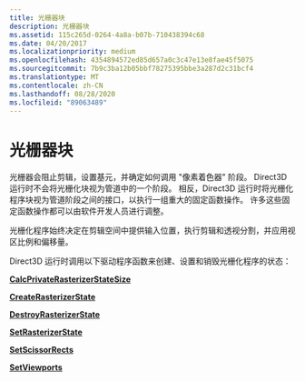 ```yaml
---
title: 光栅器块
description: 光栅器块
ms.assetid: 115c265d-0264-4a8a-b07b-710438394c68
ms.date: 04/20/2017
ms.localizationpriority: medium
ms.openlocfilehash: 4354894572ed85d657a0c3c47e13e8fae45f5075
ms.sourcegitcommit: 7b9c3ba12b05bbf78275395bbe3a287d2c31bcf4
ms.translationtype: MT
ms.contentlocale: zh-CN
ms.lasthandoff: 08/28/2020
ms.locfileid: "89063489"
---
```

# <a name="rasterizer-block"></a>光栅器块


光栅器会阻止剪辑，设置基元，并确定如何调用 "像素着色器" 阶段。 Direct3D 运行时不会将光栅化块视为管道中的一个阶段。 相反，Direct3D 运行时将光栅化程序块视为管道阶段之间的接口，以执行一组重大的固定函数操作。 许多这些固定函数操作都可以由软件开发人员进行调整。

光栅化程序始终决定在剪辑空间中提供输入位置，执行剪辑和透视分割，并应用视区比例和偏移量。

Direct3D 运行时调用以下驱动程序函数来创建、设置和销毁光栅化程序的状态：

[**CalcPrivateRasterizerStateSize**](/windows-hardware/drivers/ddi/d3d10umddi/nc-d3d10umddi-pfnd3d10ddi_calcprivaterasterizerstatesize)

[**CreateRasterizerState**](/windows-hardware/drivers/ddi/d3d10umddi/nc-d3d10umddi-pfnd3d10ddi_createrasterizerstate)

[**DestroyRasterizerState**](/windows-hardware/drivers/ddi/d3d10umddi/nc-d3d10umddi-pfnd3d10ddi_destroyrasterizerstate)

[**SetRasterizerState**](/windows-hardware/drivers/ddi/d3d10umddi/nc-d3d10umddi-pfnd3d10ddi_setrasterizerstate)

[**SetScissorRects**](/windows-hardware/drivers/ddi/d3d10umddi/nc-d3d10umddi-pfnd3d10ddi_setscissorrects)

[**SetViewports**](/windows-hardware/drivers/ddi/d3d10umddi/nc-d3d10umddi-pfnd3d10ddi_setviewports)

 

